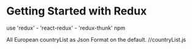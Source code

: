 # Getting Started with Redux 

use 'redux' - 'react-redux' - 'redux-thunk' npm

All European countryList  as Json Format on the default. //countryList.js



